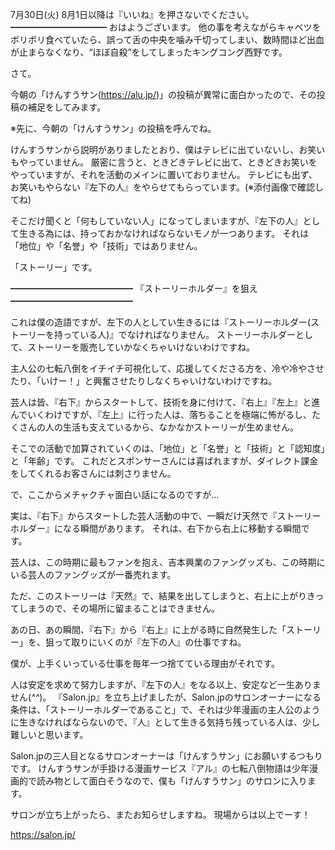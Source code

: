 7月30日(火) 8月1日以降は『いいね』を押さないでください。
━━━━━━━━━━━
おはようございます。
他の事を考えながらキャベツをボリボリ食べていたら、誤って舌の中央を噛み千切ってしまい、数時間ほど出血が止まらなくなり、“ほぼ自殺”をしてしまったキングコング西野です。

さて。

今朝の「けんすうサン(https://alu.jp/)」の投稿が異常に面白かったので、その投稿の補足をしてみます。

※先に、今朝の「けんすうサン」の投稿を呼んでね。

けんすうサンから説明がありましたとおり、僕はテレビに出ていないし、お笑いもやっていません。
厳密に言うと、ときどきテレビに出て、ときどきお笑いをやっていますが、それを活動のメインに置いておりません。
テレビにも出ず、お笑いもやらない『左下の人』をやらせてもらっています。(※添付画像で確認してね)

そこだけ聞くと「何もしていない人」になってしまいますが、『左下の人』として生きる為には、持っておかなければならないモノが一つあります。
それは「地位」や「名誉」や「技術」ではありません。

「ストーリー」です。

━━━━━━━━━━━━━━
『ストーリーホルダー』を狙え
━━━━━━━━━━━━━━

これは僕の造語ですが、左下の人としてい生きるには『ストーリーホルダー(ストーリーを持っている人)』でなければなりません。
ストーリーホルダーとして、ストーリーを販売していかなくちゃいけないわけですね。

主人公の七転八倒をイチイチ可視化して、応援してくださる方を、冷や冷やさせたり、「いけー！」と興奮させたりしなくちゃいけないわけですね。

芸人は皆、『右下』からスタートして、技術を身に付けて、『右上』『左上』と進んでいくわけですが、『左上』に行った人は、落ちることを極端に怖がるし、たくさんの人の生活も支えているから、なかなかストーリーが生めません。

そこでの活動で加算されていくのは、「地位」と「名誉」と「技術」と「認知度」と「年齢」です。
これだとスポンサーさんには喜ばれますが、ダイレクト課金をしてくれるお客さんには刺さりません。

で、ここからメチャクチャ面白い話になるのですが…

実は、『右下』からスタートした芸人活動の中で、一瞬だけ天然で『ストーリーホルダー』になる瞬間があります。
それは、右下から右上に移動する瞬間です。

芸人は、この時期に最もファンを抱え、吉本興業のファングッズも、この時期にいる芸人のファングッズが一番売れます。

ただ、このストーリーは『天然』で、結果を出してしまうと、右上に上がりきってしまうので、その場所に留まることはできません。

あの日、あの瞬間、『右下』から『右上』に上がる時に自然発生した「ストーリー」を、狙って取りにいくのが『左下の人』の仕事ですね。

僕が、上手くいっている仕事を毎年一つ捨てている理由がそれです。

人は安定を求めて努力しますが、『左下の人』をなる以上、安定など一生ありません(*^^*)。
『Salon.jp』を立ち上げましたが、Salon.jpのサロンオーナーになる条件は、「ストーリーホルダーであること」で、それは少年漫画の主人公のように生きなければならないので、『人』として生きる気持ち残っている人は、少し難しいと思います。

Salon.jpの三人目となるサロンオーナーは「けんすうサン」にお願いするつもりです。
けんすうサンが手掛ける漫画サービス『アル』の七転八倒物語は少年漫画的で読み物として面白そうなので、僕も「けんすうサン」のサロンに入ります。

サロンが立ち上がったら、またお知らせしますね。
現場からは以上でーす！

https://salon.jp/
